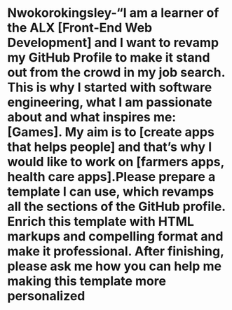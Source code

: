 # Nwokorokingsley-“I am a learner of the ALX [Front-End Web Development] and I want to revamp my GitHub Profile to make it stand out from the crowd in my job search. This is why I started with software engineering, what I am passionate about and what inspires me: [Games]. My aim is to [create apps that helps people] and that’s why I would like to work on [farmers apps, health care apps].Please prepare a template I can use, which revamps all the sections of the GitHub profile. Enrich this template with HTML markups and compelling format and make it professional. After finishing, please ask me how you can help me making this template more personalized
